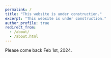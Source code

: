 ```yaml
---
permalink: /
title: "This website is under construction."
excerpt: "This website is under construction."
author_profile: true
redirect_from: 
  - /about/
  - /about.html
---
```



Please come back Feb 1st, 2024.




 
